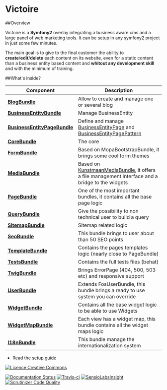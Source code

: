 # Victoire

##Overview

Victoire is a **Symfony2** overlay integrating a business aware cms and a large panel of web marketing tools.
It can be setup in any symfony2 project in just some few minutes.

The main goal is to give to the final customer the ability to **create**/**edit**/**delete** each content on its website, even for a static content than a business entity based content and **whitout any development skill** and with the minimum of training.

##What's inside?

Component | Description
------------ | -------------
[**BlogBundle**][2] | Allow to create and manage one or several blog
[**BusinessEntityBundle**][3] | Manage BusinessEntity
[**BusinessEntityPageBundle**][4] | Define and manage [BusinessEntityPage][18] and [BusinessEntityPagePattern][19]
[**CoreBundle**][1] | The core
[**FormBundle**][6] | Based on MopaBootstrapBundle, it brings some cool form themes
[**MediaBundle**][7] | Based on [KunstmaanMediaBundle][21], it offers a file management interface and a bridge to the widgets
[**PageBundle**][8] | One of the most important bundles, it contains all the base page logic
[**QueryBundle**][9] | Give the possibility to non technical user to build a query
[**SitemapBundle**][20] | Sitemap related logic
[**SeoBundle**][10] | This bundle brings to user about than 50 SEO points
[**TemplateBundle**][11] | Contains the pages templates logic (nearly close to PageBundle)
[**TestsBundle**][12] | Contains the full tests files (behat)
[**TwigBundle**][13] | Brings ErrorPage (404, 500, 503 etc) and responsive support
[**UserBundle**][14] | Extends FosUserBundle, this bundle brings a ready to use system you can override
[**WidgetBundle**][15] | Contains all the base widget logic to be able to use Widgets
[**WidgetMapBundle**][16] | Each view has a widget map, this bundle contains all the widget maps logic 
[**I18nBundle**][17] | This bundle manage the internationalization system


* Read the [setup guide](http://github.com/victoire/victoire/blob/master/setup.md)

[![Licence Creative Commons](http://i.creativecommons.org/l/by/4.0/88x31.png)](http://creativecommons.org/licenses/by/4.0/)


[![Documentation Status](https://readthedocs.org/projects/victoiredcms/badge/?version=latest)](https://readthedocs.org/projects/victoiredcms/?badge=latest) [![Travis-ci](https://travis-ci.org/Victoire/victoire.svg?branch=master)](https://travis-ci.org/Victoire/victoire) [![SensioLabsInsight](https://insight.sensiolabs.com/projects/d5307bf2-eac4-43db-bd49-dd9e85e360a5/mini.png)](https://insight.sensiolabs.com/projects/d5307bf2-eac4-43db-bd49-dd9e85e360a5)[![Scrutinizer Code Quality](https://scrutinizer-ci.com/g/Victoire/victoire/badges/quality-score.png?b=master)](https://scrutinizer-ci.com/g/Victoire/victoire/?branch=master)


[1]:  http://github.com/victoire/victoire/blob/master/Bundle/CoreBundle/README.md
[2]:  http://github.com/victoire/victoire/blob/master/Bundle/BlogBundle/README.md
[3]:  http://github.com/victoire/victoire/blob/master/Bundle/BusinessEntityBundle/README.md
[4]:  http://github.com/victoire/victoire/blob/master/Bundle/BusinessEntityPageBundle/README.md
[6]:  http://github.com/victoire/victoire/blob/master/Bundle/FormBundle/README.md
[7]:  http://github.com/victoire/victoire/blob/master/Bundle/MediaBundle/README.md
[8]:  http://github.com/victoire/victoire/blob/master/Bundle/PageBundle/README.md
[9]:  http://github.com/victoire/victoire/blob/master/Bundle/QueryBundle/README.md
[10]: http://github.com/victoire/victoire/blob/master/Bundle/SeoBundle/README.md
[11]: http://github.com/victoire/victoire/blob/master/Bundle/TemplateBundle/README.md
[12]: http://github.com/victoire/victoire/blob/master/Bundle/TestsBundle/README.md
[13]: http://github.com/victoire/victoire/blob/master/Bundle/TwigBundle/README.md
[14]: http://github.com/victoire/victoire/blob/master/Bundle/UserBundle/README.md
[15]: http://github.com/victoire/victoire/blob/master/Bundle/WidgetBundle/README.md
[16]: http://github.com/victoire/victoire/blob/master/Bundle/WidgetMapBundle/README.md
[17]: http://github.com/victoire/victoire/blob/master/Bundle/I18nBundle/README.md
[18]: http://github.com/victoire/victoire/blob/master/Bundle/BusinessEntityPageBundle/Resources/doc/BusinessEntityPage.md
[19]: http://github.com/victoire/victoire/blob/master/Bundle/BusinessEntityPageBundle/Resources/doc/BusinessEntityPagePattern.md
[20]: http://github.com/victoire/victoire/blob/master/Bundle/SitemapBundle/README.md
[21]: http://github.com/Kunstmaan/KunstmaanMediaBundle
